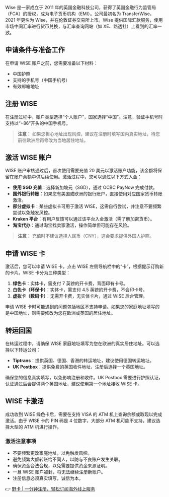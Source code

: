 Wise 是一家成立于 2011 年的英国金融科技公司，获得了英国金融行为监管局（FCA）的授权，成为电子货币机构（EMI）。公司最初名为 TransferWise，2021 年更名为 Wise，并在伦敦证券交易所上市。Wise 提供国际汇款服务，使用市场中间汇率进行货币兑换，与汇率查询网站（如 XE、路透社）上看到的汇率一致。

## 申请条件与准备工作

在申请 WISE 账户之前，您需要准备以下材料：

- 中国护照
- 支持的手机号（中国手机号）
- 有效邮箱地址

## 注册 WISE

在注册过程中，账户类型选择“个人账户”，国家选择“中国”。注意，验证手机号时支持以“+86”开头的中国手机号。

> **注意：** 如果您担心地址出现风控，建议在注册时填写国内真实地址，待您前往欧洲后再修改为当地居住地址。

## 激活 WISE 账户

WISE 账户审核通过后，首次使用需要充值 20 美元以激活账户功能，该金额将保留在账户余额中供后续使用。激活过程中，您可以通过以下方式入金：

- **使用 SGD 充值**：选择新加坡元（SGD），通过 OCBC PayNow 完成付款。
- **国外银行转账**：如果您有美国或欧洲的银行账户，直接使用对应国家货币转账激活。
- **部分虚拟卡**：某些虚拟卡可用于激活 WISE，这需自行尝试，并注意不要频繁尝试以免触发风控。
- **Kraken 平台**：有用户反馈可以通过该平台入金激活（需了解加密货币）。
- **淘宝代办**：通过淘宝找卖家激活，操作简单但可能存在风险。

> **注意：** 充值时不建议选择人民币（CNY），这会要求提供外国人护照。

## 申请 WISE 卡

激活后，您可以申请 WISE 卡。点击 WISE 左侧导航栏中的“卡”，根据提示订购新的卡片。WISE 卡分为三种类型：

1. **绿色卡**：实体卡，需支付 7 英镑的开卡费，背面印有卡号。
2. **白色卡（环保卡）**：实体卡，需支付 4.5 英镑的开卡费，不会印卡号。
3. **虚拟卡（数码卡）**：无需开卡费，无实体卡片，通过 WISE 后台管理。

申请 WISE 卡时可能遇到的问题包括地区不支持申请。如果您的家庭地址填写的是中国地址，则需要修改为您在欧洲或英国的居住地址。

## 转运回国

在转运过程中，请确保 WISE 家庭地址填写为您在欧洲的真实居住地址。可以选择以下转运公司：

- **Tiptrans**：提供英国、德国、香港的转运地址，建议使用德国转运地址。
- **UK Postbox**：提供免费的英国收件地址，注册后选择一个英国地址。

确保您的信息真实填写，以免影响注册和收件。UK Postbox 需要进行护照认证，认证通过后会提供两个英国地址，建议使用第一个地址接收 WISE 卡。

## WISE 卡激活

成功收到 WISE 绿色卡后，需要在支持 VISA 的 ATM 机上查询余额或取现以完成激活。由于 WISE 卡的 PIN 码是 4 位数字，大部分 ATM 机可能不支持，建议选择大型的 ATM 机进行操作。

### 激活注意事项

- 不要频繁更改家庭地址，以免触发风控。
- 避免频繁大额转账给不同人，以防与不良账户发生关联。
- 确保资金合法合规，以免需要提供资金来源证明。
- 一旦 WISE 账户被封，将无法继续注册新账户。
- 注册信息必须真实填写，诚信为本。

👉 [野卡 | 一分钟注册，轻松订阅海外线上服务](https://bit.ly/bewildcard)